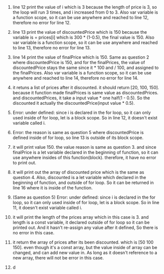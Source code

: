 1. line 12 print the value of i which is 3 because the length of price is 3, so the loop will run 3 times, and i increased from 0 to 3. Also var variable is a function scope, so it can be use anywhere and reached to line 12, therefore no error for line 12.
   
2. line 13 print the value of discountedPrice which is 150 because the variable is = prices[i] which is 300 * (1-0.5), the final value is 150. Also var variable is a function scope, so it can be use anywhere and reached to line 13, therefore no error for line 13.


3. line 14 print the value of finalPrice which is 150. Same as question 2 where discountedPrice is 150, and for the finalPrices, the value of discountedPrice stays the same since it * 100 and / 100, and assigned to the finalPrices.  Also var variable is a function scope, so it can be use anywhere and reached to line 14, therefore no error for line 14.
   
4. it retuns a list of prices after it discounted. it should return [20, 100, 150]. because it function made finalPrices is same value as discountedPrices. and discountedPrices, it take a input value * one half(1 - 0.5). So the discounted it actually the discountedPrice(input value * 0.5).


5. Error: under defined: since i is declared in the for loop, so it can only used inside of for loop, let is a block scope. So in line 12, it doesn't exist variable called i.
   
6. Error: the reason is same as question 5 where discountedPrice is defined inside of for loop, so line 13 is outside of its block scope.
   
7. it will print value 150. the value reason is same as question 3. and since finalPrice is a let variable declared in the beginning of function, so it can use anywhere insides of this function(block). therefore, it have no error to print out.
8. it will print out the array of discounted price which is the same as question 4. Also, discounted is a let variable which declared in the beginning of function, and outside of for loop. So it can be returned in line 16 where it is inside of the function.
   
9. (Same as question 5)  Error: under defined: since i is declared in the for loop, so it can only used inside of for loop, let is a block scope. So in line 11, it doesn't exist variable called i.


10. it will print the length of the prices array which in this case is 3. and length is a const variable, it declared outside of for loop so it can be printed out. And it hasn't re-assign any value after it defined, So there is no error in this case.

11. it  return the array of prices after its been discounted. which is [50 100 150]. even though it's a const array, but the value inside of array can be changed, and can add new value in. As long as it doesn't reference to a new array, there will not be error in this case.

12. d


